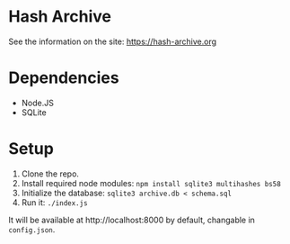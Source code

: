Hash Archive
============

See the information on the site: https://hash-archive.org

Dependencies
============
* Node.JS
* SQLite

Setup
=====

1. Clone the repo.
2. Install required node modules: `npm install sqlite3 multihashes bs58`
3. Initialize the database:  `sqlite3 archive.db < schema.sql`
4. Run it: `./index.js`

It will be available at http://localhost:8000 by default, changable in `config.json`. 
